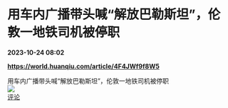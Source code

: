 # 用车内广播带头喊“解放巴勒斯坦”，伦敦一地铁司机被停职

**2023-10-24 08:02**

**https://world.huanqiu.com/article/4F4JWf9f8W5**

用车内广播带头喊“解放巴勒斯坦”，伦敦一地铁司机被停职  
![](https://img3.chouti.com/CHOUTI_20231024/49286B5BA6D3427BB00F7B762722EABB_W330H330.jpeg)  
[评论](https://m.chouti.com/link/40384932)